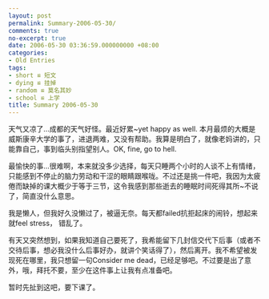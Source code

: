 ```yaml
---
layout: post
permalink: Summary-2006-05-30/
comments: true
no-excerpt: true
date: 2006-05-30 03:36:59.000000000 +08:00
categories:
- Old Entries
tags:
- short ≌ 短文
- dying ≌ 挂掉
- random ≌ 莫名其妙
- school ≌ 上学
title: Summary 2006-05-30
---
```


天气又凉了…成都的天气好怪。最近好累~yet happy as well. 本月最烦的大概是威斯康辛大学的事了，进退两难，又没有帮助。我算是明白了，就像老妈讲的，只能靠自己，事到临头别指望别人。OK, fine, go to hell.

最愉快的事…很难啊，本来就没多少选择，每天只睡两个小时的人谈不上有情绪，只能感到不停止的脑力劳动和干涩的眼睛跟喉咙。不过还是挑一件吧，我因为太疲倦而缺掉的课大概少于等于三节，这令我感到那些逝去的睡眠时间死得其所~不说了，简直没什么意思。

我是懒人，但我好久没懒过了，被逼无奈。每天都failed抗拒起床的闹铃，想起来就feel stress， 错乱了。

有天又突然想到，如果我知道自己要死了，我希能留下几封信交代下后事（或者不交待后事，想必我没什么后事好办，就讲个笑话得了），然后离开。我不希望被发现死在哪里，我只想留一句Consider me dead，已经足够吧。不过要是出了意外，哦，拜托不要，至少在这件事上让我有点准备吧。

暂时先扯到这吧，要下课了。
